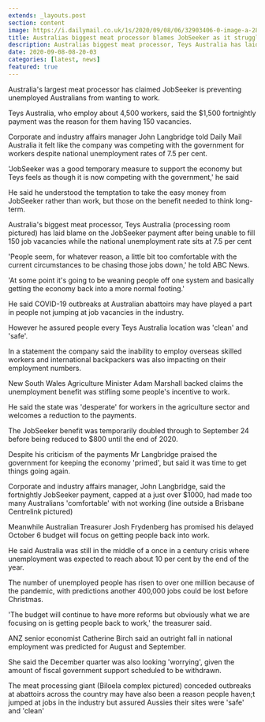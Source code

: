 ```yaml
---
extends: _layouts.post
section: content
image: https://i.dailymail.co.uk/1s/2020/09/08/06/32903406-0-image-a-28_1599543817578.jpg 
title: Australias biggest meat processor blames JobSeeker as it struggles to fill 150 job vacancies 
description: Australias biggest meat processor, Teys Australia has laid blame on the JobSeeker payment after being unable to fill 150 job vacancies while the national unemployment rate sits at 7.5 per cent. 
date: 2020-09-08-08-20-03 
categories: [latest, news] 
featured: true 
--- 
```

Australia's largest meat processor has claimed JobSeeker is preventing unemployed Australians from wanting to work.

Teys Australia, who employ about 4,500 workers, said the $1,500 fortnightly payment was the reason for them having 150 vacancies.   

Corporate and industry affairs manager John Langbridge told Daily Mail Australia it felt like the company was competing with the government for workers despite national unemployment rates of 7.5 per cent. 

'JobSeeker was a good temporary measure to support the economy but Teys feels as though it is now competing with the government,' he said 

He said he understood the temptation to take the easy money from JobSeeker rather than work, but those on the benefit needed to think long-term.  

Australia's biggest meat processor, Teys Australia (processing room pictured) has laid blame on the JobSeeker payment after being unable to fill 150 job vacancies while the national unemployment rate sits at 7.5 per cent

'People seem, for whatever reason, a little bit too comfortable with the current circumstances to be chasing those jobs down,' he told ABC News. 

'At some point it's going to be weaning people off one system and basically getting the economy back into a more normal footing.' 

He said COVID-19 outbreaks at Australian abattoirs may have played a part in people not jumping at job vacancies in the industry. 

However he assured people every Teys Australia location was 'clean' and 'safe'. 

In a statement the company said the inability to employ overseas skilled workers and international backpackers was also impacting on their employment numbers.

New South Wales Agriculture Minister Adam Marshall backed claims the unemployment benefit was stifling some people's incentive to work. 

He said the state was 'desperate' for workers in the agriculture sector and welcomes a reduction to the payments.  

The JobSeeker benefit was temporarily doubled through to September 24 before being reduced to $800 until the end of 2020. 

Despite his criticism of the payments Mr Langbridge praised the government for keeping the economy 'primed', but said it was time to get things going again. 

Corporate and industry affairs manager, John Langbridge, said the fortnightly JobSeeker payment, capped at a just over $1000, had made too many Australians 'comfortable' with not working (line outside a Brisbane Centrelink pictured)

Meanwhile Australian Treasurer Josh Frydenberg has promised his delayed October 6 budget will focus on getting people back into work.

He said Australia was still in the middle of a once in a century crisis where unemployment was expected to reach about 10 per cent by the end of the year.

The number of unemployed people has risen to over one million because of the pandemic, with predictions another 400,000 jobs could be lost before Christmas. 

'The budget will continue to have more reforms but obviously what we are focusing on is getting people back to work,' the treasurer said. 

ANZ senior economist Catherine Birch said an outright fall in national employment was predicted for August and September. 

She said the December quarter was also looking 'worrying', given the amount of fiscal government support scheduled to be withdrawn.

The meat processing giant (Biloela complex pictured) conceded outbreaks at abattoirs across the country may have also been a reason people haven;t jumped at jobs in the industry but assured Aussies their sites were 'safe' and 'clean'

